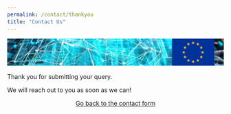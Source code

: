```yaml
---
permalink: /contact/thankyou
title: "Contact Us"
---
```


<img class="page__hero-image" src="/assets/images/header+EU_rescale.jpg" alt="{{ site.title }}">

Thank you for submitting your query. 

We will reach out to you as soon as we can!

<center><a href="{{ site.url }}/contact">Go back to the contact form</a></center>